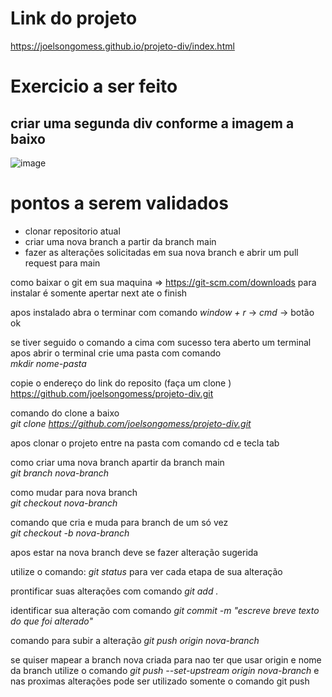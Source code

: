 # Link do projeto
https://joelsongomess.github.io/projeto-div/index.html

# Exercicio a ser feito
## criar uma segunda div conforme a imagem a baixo
![image](https://github.com/user-attachments/assets/b482102e-d9fa-4aeb-89c0-c703e7753468)

# pontos a serem validados
- clonar repositorio atual
- criar uma nova branch a partir da branch main
- fazer as alterações solicitadas em sua nova branch e abrir um pull request para main





como baixar o git em sua maquina => https://git-scm.com/downloads
para instalar é somente apertar next ate o finish

apos instalado abra o terminar com comando *window + r* -> *cmd* -> botão ok

se tiver seguido o comando a cima com sucesso tera aberto um terminal 
apos abrir o terminal crie uma pasta com comando<br>
*mkdir nome-pasta*

copie o endereço do link do reposito (faça um clone )
https://github.com/joelsongomess/projeto-div.git

comando do clone a baixo<br>
*git clone https://github.com/joelsongomess/projeto-div.git*

apos clonar o projeto entre na pasta com comando cd e tecla tab<br>

como criar uma nova branch apartir da branch main<br>
*git branch nova-branch*

como mudar para nova branch<br>
*git checkout nova-branch*

comando que cria e muda para branch de um só vez<br>
*git checkout -b nova-branch*

apos estar na nova branch deve se fazer alteração sugerida

utilize o comando: *git status* para ver cada etapa de sua alteração

prontificar suas alterações com comando 
*git add .*

identificar sua alteração com comando
*git commit -m "escreve breve texto do que foi alterado"*

comando para subir a alteração
*git push origin nova-branch*

se quiser mapear a branch nova criada para nao ter que usar origin e nome da branch utilize o comando
*git push --set-upstream origin nova-branch*
e nas proximas alterações pode ser utilizado somente o comando git push

